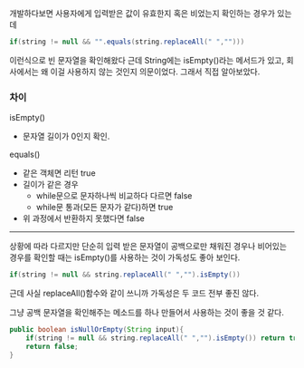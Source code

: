 
개발하다보면 사용자에게 입력받은 값이 유효한지 혹은 비었는지 확인하는 경우가 있는데 

``` java
if(string != null && "".equals(string.replaceAll(" ","")))
```

이런식으로 빈 문자열을 확인해왔다 근데 String에는 isEmpty()라는 메서드가 있고, 회사에서는 왜 이걸 사용하지 않는 것인지 의문이었다.
그래서 직접 알아보았다.

### 차이 

isEmpty()
- 문자열 길이가 0인지 확인.

equals()
- 같은 객체면 리턴 true 
- 길이가 같은 경우
	- while문으로 문자하나씩 비교하다 다르면 false
	- while문 통과(모든 문자가 같다)하면 true
- 위 과정에서 반환하지 못했다면 false 


---
상황에 따라 다르지만 단순히 입력 받은 문자열이 공백으로만 채워진 경우나 비어있는 경우를 확인할 때는 isEmpty()를 사용하는 것이 가독성도 좋아 보인다.

``` java
if(string != null && string.replaceAll(" ","").isEmpty())
```

근데 사실 replaceAll()함수와 같이 쓰니까 가독성은 두 코드 전부 좋진 않다.

그냥 공백 문자열을 확인해주는 메소드를 하나 만들어서 사용하는 것이 좋을 것 같다.

``` java
public boolean isNullOrEmpty(String input){
	if(string != null && string.replaceAll(" ","").isEmpty()) return true;
	return false;
}
```
